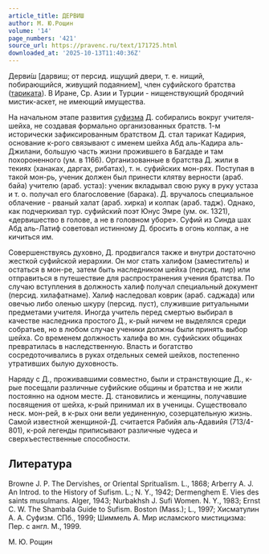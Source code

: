 ```yaml
---
article_title: ДЕРВИШ
author: М. Ю.Рощин
volume: '14'
page_numbers: '421'
source_url: https://pravenc.ru/text/171725.html
downloaded_at: '2025-10-13T11:40:36Z'
---
```


Дерви́ш [дарвиш; от персид. ищущий двери, т. е. нищий, побирающийся, живущий подаянием], член суфийского братства ([тариката](https://pravenc.ru/text/тариката.html)). В Иране, Ср. Азии и Турции - нищенствующий бродячий мистик-аскет, не имеющий имущества.

На начальном этапе развития [суфизма](https://pravenc.ru/text/суфизма.html) Д. собирались вокруг учителя-шейха, не создавая формально организованных братств. 1-м исторически зафиксированным братством Д. стал тарикат Кадирия, основание к-рого связывают с именем шейха Абд аль-Кадира аль-Джилани, большую часть жизни прожившего в Багдаде и там похороненного (ум. в 1166). Организованные в братства Д. жили в текиях (ханаках, даргах, рибатах), т. н. суфийских мон-рях. Поступая в такой мон-рь, ученик должен был принести клятву верности (араб. байa) учителю (араб. устаз): ученик вкладывал свою руку в руку устаза и т. о. получал его благословение (барака). Д. вручалось специальное облачение - рваный халат (араб. хирка) и колпак (араб. тадж). Однако, как подчеркивал тур. суфийский поэт Юнус Эмре (ум. ок. 1321), «дервишество в голове, а не в головном уборе». Суфий из Синда шах Абд аль-Латиф советовал истинному Д. бросить в огонь колпак, а не кичиться им.

Совершенствуясь духовно, Д. продвигался также и внутри достаточно жесткой суфийской иерархии. Он мог стать халифом (заместитель) и остаться в мон-ре, затем быть наследником шейха (персид. пир) или отправиться в путешествие для распространения учения братства. По случаю вступления в должность халиф получал специальный документ (персид. хилафатнаме). Халиф наследовал коврик (араб. саджада) или овечью либо оленью шкуру (персид. пуст), служившие ритуальными предметами учителя. Иногда учитель перед смертью выбирал в качестве наследника простого Д., к-рый ничем не выделялся среди собратьев, но в любом случае ученики должны были принять выбор шейха. Со временем должность халифа во мн. суфийских общинах превратилась в наследственную. Власть и богатство сосредоточивались в руках отдельных семей шейхов, постепенно утративших былую духовность.

Наряду с Д., проживавшими совместно, были и странствующие Д., к-рые посещали различные суфийские общины и братства и не жили постоянно на одном месте. Д. становились и женщины, получавшие посвящения от шейха, к-рый принимал их в ученицы. Существовало неск. мон-рей, в к-рых они вели уединенную, созерцательную жизнь. Самой известной женщиной-Д. считается Рабийя аль-Адавийя (713/4-801), к-рой легенды приписывают различные чудеса и сверхъестественные способности.

## Литература

Browne J. P. The Dervishes, or Oriental Spritualism. L., 1868; Arberry A. J. An Introd. to the History of Sufism. L.; N. Y., 1942; Dermenghem E. Vies des saints musulmans. Alger, 1943; Nurbakhsh J. Sufi Women. N. Y., 1983; Ernst C. W. The Shambala Guide to Sufism. Boston (Mass.); L., 1997; Хисматулин А. А. Суфизм. СПб., 1999; Шиммель А. Мир исламского мистицизма: Пер. с англ. М., 1999.

М. Ю.  Рощин
